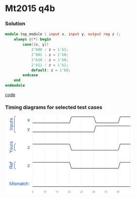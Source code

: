 # Mt2015 q4b
### Solution
```Verilog
module top_module ( input x, input y, output reg z );
    always @(*) begin
        case({x, y})
            2'b00 : z = 1'b1;
            2'b01 : z = 1'b0;
            2'b10 : z = 1'b0;
            2'b11 : z = 1'b1;
			default: z = 1'b0;
        endcase
    end
endmodule
```
[code](./54.v)

### Timing diagrams for selected test cases
![result](./result.png)